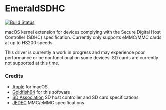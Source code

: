 # EmeraldSDHC

[![Build Status](https://github.com/acidanthera/EmeraldSDHC/workflows/CI/badge.svg?branch=master)](https://github.com/acidanthera/EmeraldSDHC/actions)

macOS kernel extension for devices complying with the Secure Digital Host Controller (SDHC) specification. Currently only supports eMMC/MMC cards at up to HS200 speeds.

This driver is currently a work in progress and may experience poor performance or be nonfunctional on some devices. SD cards are currently not supported at this time.

### Credits
- [Apple](https://www.apple.com) for macOS
- [Goldfish64](https://github.com/Goldfish64) for this software
- [SD Association](https://www.sdcard.org/downloads/pls/) SD host controller and SD card specifications
- [JEDEC](https://www.jedec.org/standards-documents) MMC/eMMC specifications
